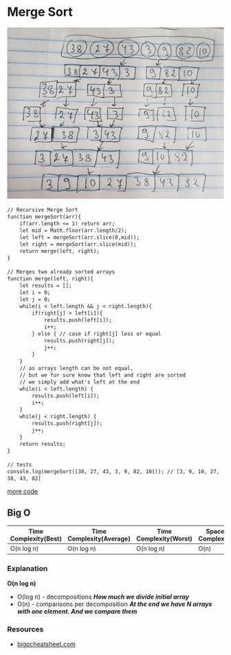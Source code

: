 # Merge Sort

![Merge_sort](./img/merge-sort.jpg)

```
// Recursive Merge Sort
function mergeSort(arr){
    if(arr.length <= 1) return arr;
    let mid = Math.floor(arr.length/2);
    let left = mergeSort(arr.slice(0,mid));
    let right = mergeSort(arr.slice(mid));
    return merge(left, right);
}

// Merges two already sorted arrays
function merge(left, right){
    let results = [];
    let i = 0;
    let j = 0;
    while(i < left.length && j < right.length){
        if(right[j] > left[i]){
            results.push(left[i]);
            i++;
        } else { // case if right[j] less or equal
            results.push(right[j]);
            j++;
        }
    }
    // as arrays length can be not equal,
    // but we for sure know that left and right are sorted
    // we simply add what's left at the end
    while(i < left.length) {
        results.push(left[i]);
        i++;
    }
    while(j < right.length) {
        results.push(right[j]);
        j++;
    }
    return results;
}

// tests
console.log(mergeSort([38, 27, 43, 3, 9, 82, 10])); // [3, 9, 10, 27, 38, 43, 82]

```
[more code](index.js)

## Big O

| Time Complexity(Best) | Time Complexity(Average) | Time Complexity(Worst) | Space Complexity |
| ------------- | ------------- | ------------- | ------------- |
| O(n log n)    | O(n log n)    | O(n log n)    | O(n)          |

### Explanation 
 **O(n log n)**
* O(log n) - decompositions ***How much we divide initial array***
* O(n) - comparisons per decomposition ***At the end we have N arrays with one element. And we compare them***

### Resources
* [bigocheatsheet.com](http://bigocheatsheet.com/)
